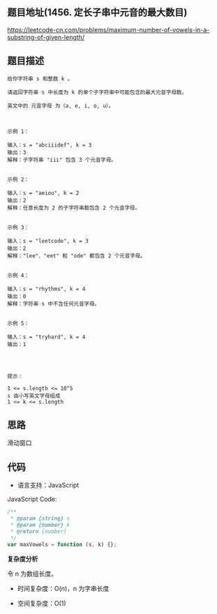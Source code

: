 ## 题目地址(1456. 定长子串中元音的最大数目)

https://leetcode-cn.com/problems/maximum-number-of-vowels-in-a-substring-of-given-length/

## 题目描述

```
给你字符串 s 和整数 k 。

请返回字符串 s 中长度为 k 的单个子字符串中可能包含的最大元音字母数。

英文中的 元音字母 为（a, e, i, o, u）。

 

示例 1：

输入：s = "abciiidef", k = 3
输出：3
解释：子字符串 "iii" 包含 3 个元音字母。


示例 2：

输入：s = "aeiou", k = 2
输出：2
解释：任意长度为 2 的子字符串都包含 2 个元音字母。


示例 3：

输入：s = "leetcode", k = 3
输出：2
解释："lee"、"eet" 和 "ode" 都包含 2 个元音字母。


示例 4：

输入：s = "rhythms", k = 4
输出：0
解释：字符串 s 中不含任何元音字母。


示例 5：

输入：s = "tryhard", k = 4
输出：1


 

提示：

1 <= s.length <= 10^5
s 由小写英文字母组成
1 <= k <= s.length
```

## 思路

滑动窗口

## 代码

- 语言支持：JavaScript

JavaScript Code:

```javascript
/**
 * @param {string} s
 * @param {number} k
 * @return {number}
 */
var maxVowels = function (s, k) {};
```

**复杂度分析**

令 n 为数组长度。

- 时间复杂度：O(n)，n 为字串长度

- 空间复杂度：O(1)
